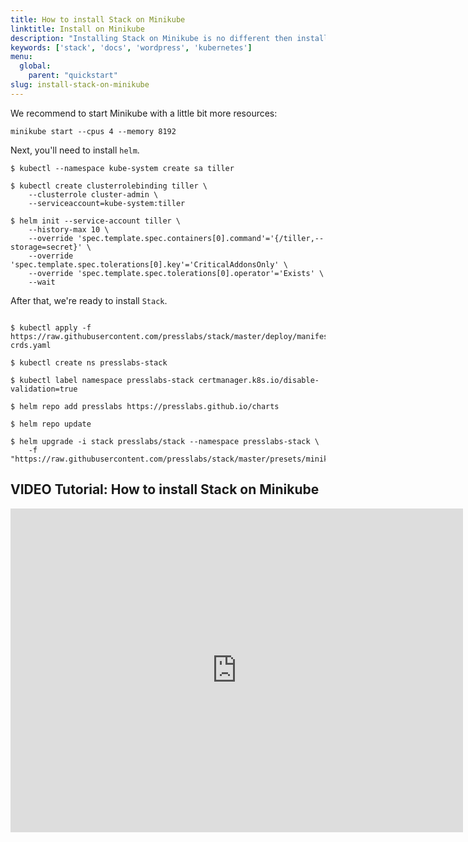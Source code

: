 ```yaml
---
title: How to install Stack on Minikube
linktitle: Install on Minikube
description: "Installing Stack on Minikube is no different then installing it on another Kubernetes cluster."
keywords: ['stack', 'docs', 'wordpress', 'kubernetes']
menu:
  global:
    parent: "quickstart"
slug: install-stack-on-minikube
---
```


We recommend to start Minikube with a little bit more resources:

```shell
minikube start --cpus 4 --memory 8192
```

Next, you'll need to install `helm`.

``` shell
$ kubectl --namespace kube-system create sa tiller

$ kubectl create clusterrolebinding tiller \
    --clusterrole cluster-admin \
    --serviceaccount=kube-system:tiller

$ helm init --service-account tiller \
    --history-max 10 \
    --override 'spec.template.spec.containers[0].command'='{/tiller,--storage=secret}' \
    --override 'spec.template.spec.tolerations[0].key'='CriticalAddonsOnly' \
    --override 'spec.template.spec.tolerations[0].operator'='Exists' \
    --wait
```

After that, we're ready to install `Stack`.

``` shell

$ kubectl apply -f https://raw.githubusercontent.com/presslabs/stack/master/deploy/manifests/00-crds.yaml

$ kubectl create ns presslabs-stack

$ kubectl label namespace presslabs-stack certmanager.k8s.io/disable-validation=true

$ helm repo add presslabs https://presslabs.github.io/charts

$ helm repo update

$ helm upgrade -i stack presslabs/stack --namespace presslabs-stack \
    -f "https://raw.githubusercontent.com/presslabs/stack/master/presets/minikube.yaml"
```


## VIDEO Tutorial: How to install Stack on Minikube

<iframe width="724" height="518"
src="https://www.youtube.com/embed/fQaMWBchrfc"
frameborder="0"
allow="accelerometer; autoplay; encrypted-media; gyroscope; picture-in-picture"
allowfullscreen></iframe>
